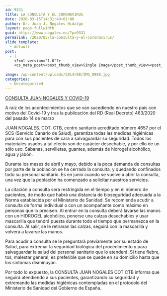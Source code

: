 ```yaml
---
id: 9331
title: LA CONSULTA Y EL CORONAVIRUS
date: 2020-03-15T14:31:49+01:00
author: Dr. Juan J. Nogales Hidalgo
layout: page-fullwidth
guid: https://www.nogales.eu/?p=9331
permalink: /2020/03/la-consulta-y-el-coronavirus/
slide_template:
  - default
post:
  - |
    <?xml version="1.0"?>
    <cs_meta_post><post_thumb_view>Single Image</post_thumb_view><post_featured_image_as_thumbnail/><post_thumb_audio/><post_thumb_video/><post_thumb_slider/><post_thumb_slider_type/><inside_post_thumb_view>Single Image</inside_post_thumb_view><inside_post_featured_image_as_thumbnail/><inside_post_thumb_audio/><inside_post_thumb_video/><inside_post_thumb_slider/><inside_post_thumb_slider_type/><post_social_sharing>on</post_social_sharing><post_author_info_show>on</post_author_info_show><post_tags_show>on</post_tags_show><post_attachment_show>on</post_attachment_show><page_title/><page_sub_title/><page_subheader_color/><page_subheader_font_color/><header_banner_style>default_header</header_banner_style><header_banner_image/><header_banner_flex_slider>blog</header_banner_flex_slider><custom_slider_id/><sidebar_layout><cs_layout/></sidebar_layout></cs_meta_post>
    
image: /wp-content/uploads/2014/08/IMG_0988.jpg
categories:
  - Uncategorized
---
```

[CONSULTA JUAN NOGALES Y COVID-19](https://www.nogales.eu/wp-content/uploads/2020/03/CONSULTA-JUAN-NOGALES-Y-COVID-19.pdf)

A raíz de los acontecimientos que se van sucediendo en nuestro país con motivo del Covid-19 y tras la publicación del RD (Real Decreto) 463/2020 del pasado 14 de marzo

JUAN NOGALES. COT. CTB, centro sanitario acreditado número 4657 por el SCS (Servicio Canario de Salud), garantiza todas las medidas higiénicas para con sus pacientes de cara a salvaguardar su seguridad. Todos los materiales usados a tal efecto son de carácter desechable, y por ello de un sólo uso. Sábanas, servilletas, guantes, además de hidrogel alcohólico, agua y jabón.

Durante los meses de abril y mayo, debido a la poca demanda de consultas por parte de la población se ha cerrado la consulta, y quedando confinados todo su personal sanitario. Es en junio cuando se vuelve a abrir la consulta, una vez que la población ha comenzado a solicitar nuestros servicios.

La citación a consulta será restringida en el tiempo y en el número de pacientes, de modo que habrá una distancia de bioseguridad adecuada a la Norma establecida por el Ministerio de Sanidad. Se recomienda acudir a consulta de forma individual o con un acompañante como máximo en personas que lo precisen. Al entrar en la consulta deberá lavarse las manos con un HIDROGEL alcohólico, ponerse una calzas desechables y usar  mascarilla que tendrá puesta durante todo el tiempo que permanezca en la consulta. Al salir, se le retiraran las calzas, seguirá con la mascarilla y volverá a lavarse las manos.

Para acudir a consulta se le preguntará previamente por su estado de Salud, para extremar la seguridad biológica del procedimiento y para salvaguardar la salud del personal sanitario que lo atenderá. Si tiene fiebre, tos, malestar general, es preferible que se quede en su domicilio hasta que los síntomas disminuyan.

Por todo lo expuesto, la CONSULTA JUAN NOGALES COT CTB informa que seguirá atendiendo a sus pacientes, garantizando su seguridad y extremando las medidas higiénicas contempladas en el protocolo del Ministerio de Sanidad del Gobierno de España.
